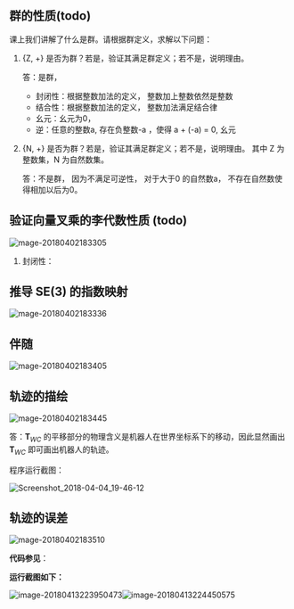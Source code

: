 ##  群的性质(todo)



课上我们讲解了什么是群。请根据群定义，求解以下问题：

1. {Z, +} 是否为群？若是，验证其满⾜群定义；若不是，说明理由。

   答：是群，

   * 封闭性：根据整数加法的定义， 整数加上整数依然是整数
   * 结合性：根据整数加法的定义， 整数加法满足结合律
   * 幺元：幺元为0，
   * 逆：任意的整数a, 存在负整数-a ，使得 a + (-a) = 0, 幺元

2. {N, +} 是否为群？若是，验证其满⾜群定义；若不是，说明理由。 其中 Z 为整数集，N 为⾃然数集。

   答：不是群， 因为不满足可逆性， 对于大于0 的自然数a， 不存在自然数使得相加以后为0。 



## 验证向量叉乘的李代数性质 (todo)

![mage-20180402183305](https://farm1.staticflickr.com/789/26325371177_c6d51b226c_o.jpg)

1. 封闭性：

## 推导 SE(3) 的指数映射

![mage-20180402183336](https://farm1.staticflickr.com/801/41198939601_6e2ebbb8b6_o.jpg)

## 伴随

![mage-20180402183405](https://farm1.staticflickr.com/876/39388391770_73b03a3e8f_o.jpg)

## 轨迹的描绘

![mage-20180402183445](https://farm1.staticflickr.com/895/26325374087_4c1d91b214_o.jpg)

答：$\mathbf{T}_{WC}$  的平移部分的物理含义是机器人在世界坐标系下的移动，因此显然画出$\mathbf { T } _ { W C }$ 即可画出机器人的轨迹。

程序运行截图：

![Screenshot_2018-04-04_19-46-12](https://farm1.staticflickr.com/806/40591296704_91b913ae24_o.png)

## 轨迹的误差

![mage-20180402183510](https://farm1.staticflickr.com/870/41153629422_7914109fde_o.jpg)

**代码参见**：

**运行截图如下：**

![image-20180413223950473](https://farm1.staticflickr.com/801/41401683692_07abd155f5_o.png)![image-20180413224450575](https://farm1.staticflickr.com/896/40550038985_5233057fbf_o.png)